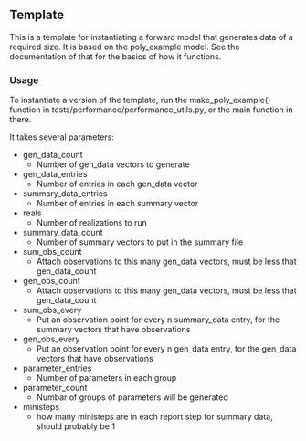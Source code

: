 ## Template 
This is a template for instantiating a forward model that generates data of a
required size. It is based on the poly_example model. See the documentation of
that for the basics of how it functions.

### Usage
To instantiate a version of the template, run the make_poly_example() function
in tests/performance/performance_utils.py, or the main function in there.

It takes several parameters:

* gen_data_count
  - Number of gen_data vectors to generate
* gen_data_entries
  - Number of entries in each gen_data vector
* summary_data_entries
  - Number of entries in each summary vector
* reals
  - Number of realizations to run
* summary_data_count
  - Number of summary vectors to put in the summary file
* sum_obs_count
  - Attach observations to this many gen_data vectors, must be less that gen_data_count
* gen_obs_count
  - Attach observations to this many gen_data vectors, must be less that gen_data_count
* sum_obs_every
  - Put an observation point for every n summary_data entry, for the summary vectors that have 
    observations
* gen_obs_every
  - Put an observation point for every n gen_data entry, for the gen_data vectors that have 
    observations
* parameter_entries
  - Number of parameters in each group
* parameter_count
  - Numbar of groups of parameters will be generated
* ministeps
  - how many ministeps are in each report step for summary data, should probably be 1
